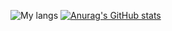 ![My langs](github-readme-stats-blush-psi.vercel.app/api/top-langs/?username=Trajko00&layout=compact&count_private=true)
[![Anurag's GitHub stats](https://github-readme-stats.vercel.app/api?username=anuraghazra)](https://github.com/anuraghazra/github-readme-stats)
